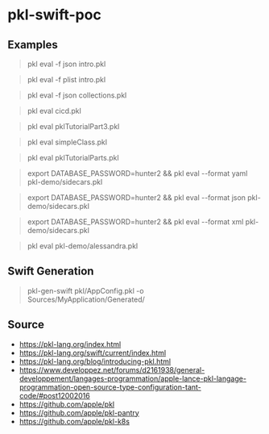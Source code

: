 # pkl-swift-poc

## Examples

> pkl eval -f json intro.pkl

> pkl eval -f plist intro.pkl

> pkl eval -f json collections.pkl

> pkl eval cicd.pkl

> pkl eval pklTutorialPart3.pkl

> pkl eval simpleClass.pkl

> pkl eval pklTutorialParts.pkl

> export DATABASE_PASSWORD=hunter2 && pkl eval --format yaml pkl-demo/sidecars.pkl

> export DATABASE_PASSWORD=hunter2 && pkl eval --format json pkl-demo/sidecars.pkl

> export DATABASE_PASSWORD=hunter2 && pkl eval --format xml pkl-demo/sidecars.pkl

> pkl eval pkl-demo/alessandra.pkl

## Swift Generation

> pkl-gen-swift pkl/AppConfig.pkl -o Sources/MyApplication/Generated/


## Source

- https://pkl-lang.org/index.html
- https://pkl-lang.org/swift/current/index.html
- https://pkl-lang.org/blog/introducing-pkl.html
- https://www.developpez.net/forums/d2161938/general-developpement/langages-programmation/apple-lance-pkl-langage-programmation-open-source-type-configuration-tant-code/#post12002016
- https://github.com/apple/pkl
- https://github.com/apple/pkl-pantry
- https://github.com/apple/pkl-k8s
